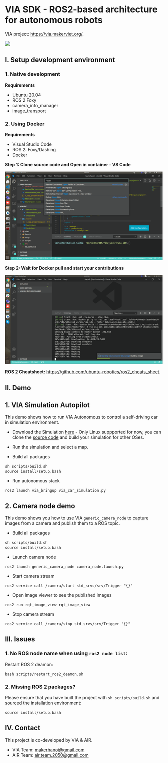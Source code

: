 # VIA SDK - ROS2-based architecture for autonomous robots

VIA project: <https://via.makerviet.org/>.

[![](docs/images/lane_following.gif)](https://youtu.be/WHJltaVtBJ0)

## I. Setup development environment

### 1. Native development

**Requirements**

- Ubuntu 20.04
- ROS 2 Foxy
- camera_info_manager
- image_transport

### 2. Using Docker

**Requirements**

- Visual Studio Code
- ROS 2: Foxy/Dashing
- Docker

**Step 1: Clone source code and Open in container - VS Code**

![Open In Container](docs/images/open_in_container.png)

**Step 2: Wait for Docker pull and start your contributions**

![](docs/images/docker_pull_vscode.png)

**ROS 2 Cheatsheet:** <https://github.com/ubuntu-robotics/ros2_cheats_sheet>.

## II. Demo

## 1. VIA Simulation Autopilot

This demo shows how to run VIA Autonomous to control a self-driving car in simulation environment.

- Download the Simulation [here](https://github.com/makerhanoi/via-simulation-jeep/releases/tag/v0.2) - Only Linux suppported for now, you can clone the [source code](https://github.com/makerhanoi/via-simulation-jeep) and build your simulation for other OSes.

- Run the simulation and select a map.

- Build all packages

```
sh scripts/build.sh
source install/setup.bash
```

- Run autonomous stack

```
ros2 launch via_bringup via_car_simulation.py
```

## 2. Camera node demo

This demo shows you how to use VIA `generic_camera_node` to capture images from a camera and publish them to a ROS topic.

- Build all packages

```
sh scripts/build.sh
source install/setup.bash
```

- Launch camera node

```
ros2 launch generic_camera_node camera_node.launch.py
```

- Start camera stream

```
ros2 service call /camera/start std_srvs/srv/Trigger "{}"
```

- Open image viewer to see the published images

```
ros2 run rqt_image_view rqt_image_view
```

- Stop camera stream

```
ros2 service call /camera/stop std_srvs/srv/Trigger "{}"
```

## III. Issues

### 1. No ROS node name when using `ros2 node list`:

Restart ROS 2 deamon:

```
bash scripts/restart_ros2_deamon.sh
```

### 2. Missing ROS 2 packages?

Please ensure that you have built the project with `sh scripts/build.sh` and sourced the installation environment:

```
source install/setup.bash
```
## IV. Contact

This project is co-developed by VIA & AIR.
+ VIA Team: makerhanoi@gmail.com
+ AIR Team: air.team.2050@gmail.com
